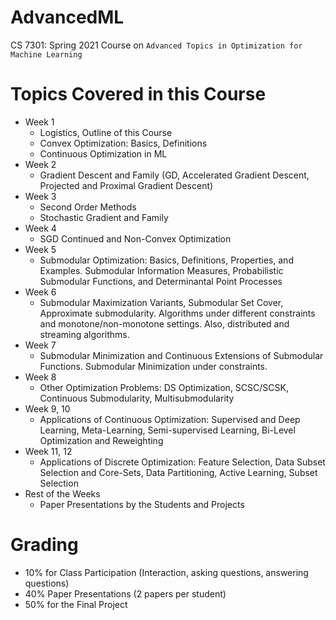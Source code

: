 # AdvancedML
CS 7301: Spring 2021 Course on `Advanced Topics in Optimization for Machine Learning`

# Topics Covered in this Course
- Week 1
    - Logistics, Outline of this Course
    - Convex Optimization: Basics, Definitions
    - Continuous Optimization in ML
- Week 2
    - Gradient Descent and Family (GD, Accelerated Gradient Descent, Projected and Proximal Gradient Descent)
- Week 3
    - Second Order Methods
    - Stochastic Gradient and Family
- Week 4
    - SGD Continued and Non-Convex Optimization
- Week 5
    - Submodular Optimization: Basics, Definitions, Properties, and Examples. Submodular Information Measures, Probabilistic Submodular Functions, and Determinantal Point Processes
- Week 6
    - Submodular Maximization Variants, Submodular Set Cover, Approximate submodularity. Algorithms under different constraints and monotone/non-monotone settings. Also, distributed and streaming algorithms.
- Week 7 
    - Submodular Minimization and Continuous Extensions of Submodular Functions. Submodular Minimization under constraints.
- Week 8
    - Other Optimization Problems: DS Optimization, SCSC/SCSK, Continuous Submodularity, Multisubmodularity
- Week 9, 10
    - Applications of Continuous Optimization: Supervised and Deep Learning, Meta-Learning, Semi-supervised Learning, Bi-Level Optimization and Reweighting
- Week 11, 12
    - Applications of Discrete Optimization: Feature Selection, Data Subset Selection and Core-Sets, Data Partitioning, Active Learning, Subset Selection 
- Rest of the Weeks
    - Paper Presentations by the Students and Projects
    
# Grading
- 10% for Class Participation (Interaction, asking questions, answering questions)
- 40% Paper Presentations (2 papers per student)
- 50% for the Final Project
